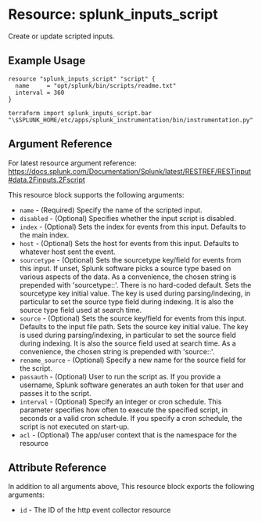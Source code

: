 # Resource: splunk_inputs_script
Create or update scripted inputs.

## Example Usage
```
resource "splunk_inputs_script" "script" {
  name     = "opt/splunk/bin/scripts/readme.txt"
  interval = 360
}
```

```
terraform import splunk_inputs_script.bar "\$SPLUNK_HOME/etc/apps/splunk_instrumentation/bin/instrumentation.py"
```

## Argument Reference
For latest resource argument reference: https://docs.splunk.com/Documentation/Splunk/latest/RESTREF/RESTinput#data.2Finputs.2Fscript

This resource block supports the following arguments:
* `name` - (Required) Specify the name of the scripted input.
* `disabled` - (Optional) Specifies whether the input script is disabled.
* `index` - (Optional) Sets the index for events from this input. Defaults to the main index.
* `host` - (Optional) Sets the host for events from this input. Defaults to whatever host sent the event.
* `sourcetype` - (Optional) Sets the sourcetype key/field for events from this input. If unset, Splunk software picks a source type based on various aspects of the data. As a convenience, the chosen string is prepended with 'sourcetype::'. There is no hard-coded default.
                            Sets the sourcetype key initial value. The key is used during parsing/indexing, in particular to set the source type field during indexing. It is also the source type field used at search time.
* `source` - (Optional) Sets the source key/field for events from this input. Defaults to the input file path.
                        Sets the source key initial value. The key is used during parsing/indexing, in particular to set the source field during indexing. It is also the source field used at search time. As a convenience, the chosen string is prepended with 'source::'.
* `rename_source` - (Optional) Specify a new name for the source field for the script.
* `passauth` - (Optional) User to run the script as. If you provide a username, Splunk software generates an auth token for that user and passes it to the script.
* `interval` - (Optional) Specify an integer or cron schedule. This parameter specifies how often to execute the specified script, in seconds or a valid cron schedule. If you specify a cron schedule, the script is not executed on start-up.
* `acl` - (Optional) The app/user context that is the namespace for the resource

## Attribute Reference
In addition to all arguments above, This resource block exports the following arguments:

* `id` - The ID of the http event collector resource
